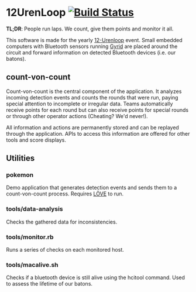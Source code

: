 # 12UrenLoop [![Build Status](https://secure.travis-ci.org/ZeusWPI/12Urenloop.png)](http://travis-ci.org/ZeusWPI/12Urenloop)

**TL;DR**: People run laps. We count, give them points and monitor it all.

This software is made for the yearly [12-Urenloop](http://12urenloop.be/) event. Small embedded computers with Bluetooth sensors running [Gyrid](https://github.com/Rulus/Gyrid) are placed around the circuit and forward information on detected Bluetooth devices (i.e. our batons).

## count-von-count

Count-von-count is the central component of the application. It analyzes incoming detection events and counts the rounds that were run, paying special attention to incomplete or irregular data. Teams automatically receive points for each round but can also receive points for special rounds or through other operator actions (Cheating? We'd never!).

All information and actions are permanently stored and can be replayed through the application. APIs to access this information are offered for other tools and score displays.

## Utilities

### pokemon

Demo application that generates detection events and sends them to a count-von-count process. Requires [LÖVE](https://love2d.org/) to run.

### tools/data-analysis

Checks the gathered data for inconsistencies.

### tools/monitor.rb

Runs a series of checks on each monitored host.

### tools/macalive.sh

Checks if a bluetooth device is still alive using the hcitool command. Used to assess the lifetime of our batons.
